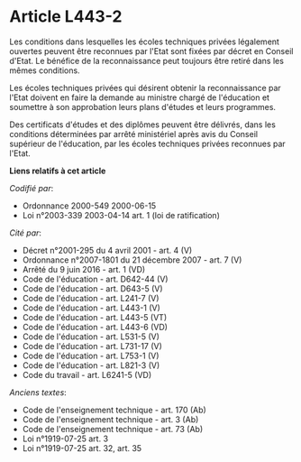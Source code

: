 # Article L443-2

Les conditions dans lesquelles les écoles techniques privées légalement ouvertes peuvent être reconnues par l'Etat sont
fixées par décret en Conseil d'Etat. Le bénéfice de la reconnaissance peut toujours être retiré dans les mêmes conditions.

Les écoles techniques privées qui désirent obtenir la reconnaissance par l'Etat doivent en faire la demande au ministre
chargé de l'éducation et soumettre à son approbation leurs plans d'études et leurs programmes.

Des certificats d'études et des diplômes peuvent être délivrés, dans les conditions déterminées par arrêté ministériel après
avis du Conseil supérieur de l'éducation, par les écoles techniques privées reconnues par l'Etat.

**Liens relatifs à cet article**

_Codifié par_:

  - Ordonnance 2000-549 2000-06-15
  - Loi n°2003-339 2003-04-14 art. 1 (loi de ratification)

_Cité par_:

  - Décret n°2001-295 du 4 avril 2001 - art. 4 (V)
  - Ordonnance n°2007-1801 du 21 décembre 2007 - art. 7 (V)
  - Arrêté du 9 juin 2016 - art. 1 (VD)
  - Code de l'éducation - art. D642-44 (V)
  - Code de l'éducation - art. D643-5 (V)
  - Code de l'éducation - art. L241-7 (V)
  - Code de l'éducation - art. L443-1 (V)
  - Code de l'éducation - art. L443-5 (VT)
  - Code de l'éducation - art. L443-6 (VD)
  - Code de l'éducation - art. L531-5 (V)
  - Code de l'éducation - art. L731-17 (V)
  - Code de l'éducation - art. L753-1 (V)
  - Code de l'éducation - art. L821-3 (V)
  - Code du travail - art. L6241-5 (VD)

_Anciens textes_:

  - Code de l'enseignement technique - art. 170 (Ab)
  - Code de l'enseignement technique - art. 3 (Ab)
  - Code de l'enseignement technique - art. 73 (Ab)
  - Loi n°1919-07-25 art. 3
  - Loi n°1919-07-25 art. 32, art. 35
